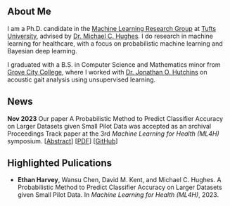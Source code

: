 ## About Me

I am a Ph.D. candidate in the [Machine Learning Research Group](https://github.com/tufts-ml/) at [Tufts University](https://www.tufts.edu/), advised by [Dr. Michael C. Hughes](https://www.michaelchughes.com/). I do research in machine learning for healthcare, with a focus on probabilistic machine learning and Bayesian deep learning.

I graduated with a B.S. in Computer Science and Mathematics minor from [Grove City College](https://www.gcc.edu/), where I worked with [Dr. Jonathan O. Hutchins](https://www.gcc.edu/Home/Academics/Faculty-Directory/Faculty-Detail/jonathan-o-hutchins) on acoustic gait analysis using unsupervised learning.

## News

**Nov 2023** Our paper A Probabilistic Method to Predict Classifier Accuracy on Larger Datasets given Small Pilot Data was accepted as an archival Proceedings Track paper at the 3rd *Machine Learning for Health (ML4H)* symposium. [[Abstract](https://proceedings.mlr.press/v225/harvey23a.html)] [[PDF](https://proceedings.mlr.press/v225/harvey23a/harvey23a.pdf)] [[GitHub](https://github.com/tufts-ml/extrapolating-classifier-accuracy-to-larger-datasets)]

## Highlighted Pulications

* **Ethan Harvey**, Wansu Chen, David M. Kent, and Michael C. Hughes. A Probabilistic Method to Predict Classifier Accuracy on Larger Datasets given Small Pilot Data. In *Machine Learning for Health (ML4H)*, 2023.
